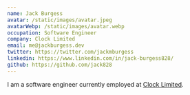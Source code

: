 ```yaml
---
name: Jack Burgess
avatar: /static/images/avatar.jpeg
avatarWebp: /static/images/avatar.webp
occupation: Software Engineer
company: Clock Limited
email: me@jackburgess.dev
twitter: https://twitter.com/jackmburgess
linkedin: https://www.linkedin.com/in/jack-burgess828/
github: https://github.com/jack828
---
```


I am a software engineer currently employed at [Clock Limited](https://www.clock.co.uk/).

